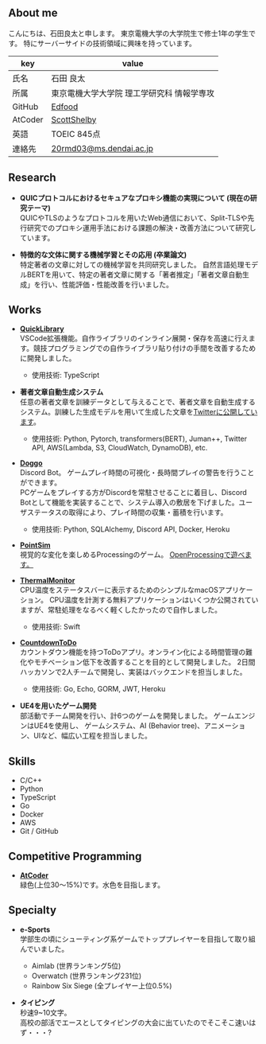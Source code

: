 ## About me
こんにちは、石田良太と申します。
東京電機大学の大学院生で修士1年の学生です。
特にサーバーサイドの技術領域に興味を持っています。

|key|value|
|----|----|
|氏名|石田 良太|
|所属|東京電機大学大学院 理工学研究科 情報学専攻|
|GitHub|[Edfood](https://github.com/Edfood)|
|AtCoder|[ScottShelby](https://atcoder.jp/users/ScottShelby)|
|英語|TOEIC 845点|
|連絡先|20rmd03@ms.dendai.ac.jp|

## Research
* **QUICプロトコルにおけるセキュアなプロキシ機能の実現について (現在の研究テーマ)**  
QUICやTLSのようなプロトコルを用いたWeb通信において、Split-TLSや先行研究でのプロキシ運用手法における課題の解決・改善方法について研究しています。

* **特徴的な文体に関する機械学習とその応用 (卒業論文)**  
特定著者の文章に対しての機械学習を共同研究しました。
自然言語処理モデルBERTを用いて、特定の著者文章に関する「著者推定」「著者文章自動生成」を行い、性能評価・性能改善を行いました。

## Works
* **[QuickLibrary](https://github.com/Edfood/QuickLibrary)**  
VSCode拡張機能。自作ライブラリのインライン展開・保存を高速に行えます。競技プログラミングでの自作ライブラリ貼り付けの手間を改善するために開発しました。
  - 使用技術: TypeScript

* **著者文章自動生成システム**  
任意の著者文章を訓練データとして与えることで、著者文章を自動生成するシステム。訓練した生成モデルを用いて生成した文章を[Twitterに公開しています](https://twitter.com/tominobushi_gen)。  
  - 使用技術: Python, Pytorch, transformers(BERT), Juman++, Twitter API, AWS(Lambda, S3, CloudWatch, DynamoDB), etc.

* **[Doggo](https://github.com/Edfood/Doggo)**  
Discord Bot。
ゲームプレイ時間の可視化・長時間プレイの警告を行うことができます。  
PCゲームをプレイする方がDiscordを常駐させることに着目し、Discord Botとして機能を実装することで、システム導入の敷居を下げました。ユーザステータスの取得により、プレイ時間の収集・蓄積を行います。
  - 使用技術: Python, SQLAlchemy, Discord API, Docker, Heroku

* **[PointSim](https://github.com/Edfood/PointSim)**  
視覚的な変化を楽しめるProcessingのゲーム。
[OpenProcessingで遊べます。](https://www.openprocessing.org/sketch/972725)

* **[ThermalMonitor](https://github.com/Edfood/ThermalMonitor)**  
CPU温度をステータスバーに表示するためのシンプルなmacOSアプリケーション。
CPU温度を計測する無料アプリケーションはいくつか公開されていますが、常駐処理をなるべく軽くしたかったので自作しました。
  - 使用技術: Swift

* **[CountdownToDo](https://github.com/Edfood/CountdownToDo)**  
カウントダウン機能を持つToDoアプリ。オンライン化による時間管理の難化やモチベーション低下を改善することを目的として開発しました。
2日間ハッカソンで2人チームで開発し、実装はバックエンドを担当しました。
  - 使用技術: Go, Echo, GORM, JWT, Heroku

* **UE4を用いたゲーム開発**  
部活動でチーム開発を行い、計6つのゲームを開発しました。
ゲームエンジンはUE4を使用し、 ゲームシステム、AI (Behavior tree)、アニメーション、UIなど、幅広い工程を担当しました。

## Skills
- C/C++
- Python
- TypeScript
- Go
- Docker
- AWS
- Git / GitHub

## Competitive Programming
* **[AtCoder](https://atcoder.jp/users/ScottShelby)**  
緑色(上位30〜15%)です。水色を目指します。

## Specialty
- **e-Sports**  
学部生の頃にシューティング系ゲームでトッププレイヤーを目指して取り組んでいました。
  - Aimlab (世界ランキング5位)
  - Overwatch (世界ランキング231位)
  - Rainbow Six Siege (全プレイヤー上位0.5%)

- **タイピング**  
秒速9~10文字。  
高校の部活でエースとしてタイピングの大会に出ていたのでそこそこ速いはず・・・?
